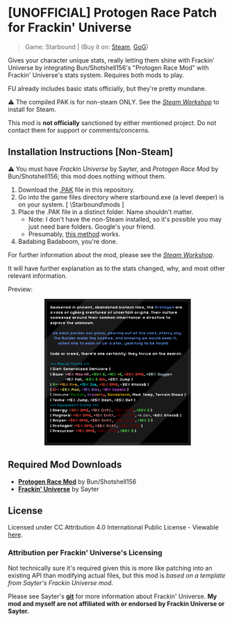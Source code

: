 # [UNOFFICIAL] Protogen Race Patch for Frackin' Universe 
> Game: Starbound | (Buy it on: [Steam](https://store.steampowered.com/app/211820/Starbound/), [GoG](https://www.gog.com/en/game/starbound))

Gives your character unique stats, really letting them shine with Frackin' Universe by integrating Bun/Shotshell156's "Protogen Race Mod" with Frackin' Universe's stats system. Requires both mods to play.

FU already includes basic stats officially, but they're pretty mundane.

⚠ The compiled PAK is for non-steam ONLY. See the [*Steam Workshop*](https://steamcommunity.com/sharedfiles/filedetails/?id=2808096136) to install for Steam.

This mod is **not officially** sanctioned by either mentioned project. Do not contact them for support or comments/concerns. 
   
## Installation Instructions [Non-Steam]
⚠ You must have *Frackin Universe* by Sayter, and *Protogen Race Mod* by Bun/Shotshell156; this mod does nothing without them.
1. Download the [.PAK](https://github.com/CanadianVice/FU_Protogen-Race-Patch_UNOFFICIAL/blob/main/fu_protogen1_racepatch.pak) file in this repository. 
2. Go into the game files directory where starbound.exe (a level deeper) is on your system.
[ \Starbound\mods ]
3. Place the .PAK file in a distinct folder. Name shouldn't matter.
    * Note: I don't have the non-Steam installed, so it's possible you may just need bare folders. Google's your friend.
    * Presumably, [this method](https://starbounder.org/Mods/Installation#Install_Guide_for_Starbound_Mods) works.
4. Badabing Badaboom, you're done.
	 
For further information about the mod, please see the [*Steam Workshop*](https://steamcommunity.com/sharedfiles/filedetails/?id=2808096136).
  
It will have further explanation as to the stats changed, why, and most other relevant information.
  
Preview:
<div align="center">
<img src="https://github.com/CanadianVice/FU_Protogen-Race-Patch_UNOFFICIAL/blob/main/related_files/steam_listing/stats_ss.png" alt="Screenshot of Protogen Species Description Post-Patch" width="337px" height="337px">
</div>
  
## Required Mod Downloads
* [**Protogen Race Mod**](https://community.playstarbound.com/resources/protogen-race.5802/) by Bun/Shotshell156
* [**Frackin' Universe**](https://github.com/sayterdarkwynd/FrackinUniverse) by Sayter

## License
Licensed under CC Attribution 4.0 International Public License - Viewable [here](https://creativecommons.org/licenses/by/4.0/legalcode).

### Attribution per Frackin' Universe's Licensing
Not technically sure it's required given this is more like patching into an existing API than modifying actual files, but this mod is *based on a template from Sayter's Frackin Universe mod*. 

Please see Sayter's [**git**](https://github.com/sayterdarkwynd/FrackinUniverse) for more information about Frackin' Universe. 
**My mod and myself are not affiliated with or endorsed by Frackin Universe or Sayter.**


